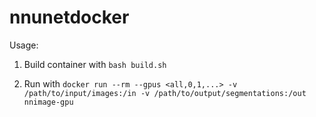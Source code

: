 # nnunetdocker

Usage:

1. Build container with `bash build.sh`

2. Run with `docker run --rm --gpus <all,0,1,...> -v /path/to/input/images:/in -v /path/to/output/segmentations:/out nnimage-gpu`
